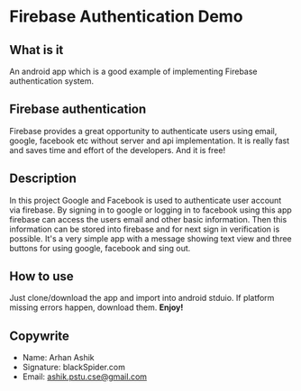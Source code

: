 # Firebase Authentication Demo

## What is it
An android app which is a good example of implementing Firebase authentication system.

## Firebase authentication
Firebase provides a great opportunity to authenticate users using email, google, facebook etc without server and api implementation. It is really fast and saves time and effort of the developers.
And it is free!

## Description
In this project Google and Facebook is used to authenticate user account via firebase. By signing in to google or logging in to facebook using this app firebase can access the users email and other basic information. Then this information can be stored into firebase and for next sign in verification is possible. It's a very simple app with a message showing text view and three buttons for using google, facebook and sing out.

## How to use
Just clone/download the app and import into android stduio. If platform missing errors happen, download them. **Enjoy!**

## Copywrite
 - Name: Arhan Ashik
 - Signature: blackSpider.com
 - Email: ashik.pstu.cse@gmail.com